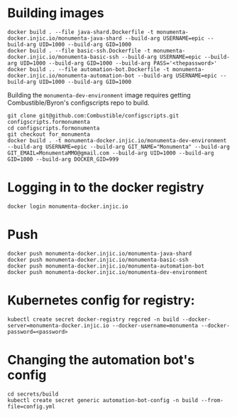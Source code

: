 # Building images

```
docker build . --file java-shard.Dockerfile -t monumenta-docker.injic.io/monumenta-java-shard --build-arg USERNAME=epic --build-arg UID=1000 --build-arg GID=1000
docker build . --file basic-ssh.Dockerfile -t monumenta-docker.injic.io/monumenta-basic-ssh --build-arg USERNAME=epic --build-arg UID=1000 --build-arg GID=1000 --build-arg PASS='<thepassword>'
docker build .. --file automation-bot.Dockerfile -t monumenta-docker.injic.io/monumenta-automation-bot --build-arg USERNAME=epic --build-arg UID=1000 --build-arg GID=1000
```

Building the `monumenta-dev-environment` image requires getting Combustible/Byron's configscripts repo to build.
```
git clone git@github.com:Combustible/configscripts.git configscripts.formonumenta
cd configscripts.formonumenta
git checkout for_monumenta
docker build . -t monumenta-docker.injic.io/monumenta-dev-environment --build-arg USERNAME=epic --build-arg GIT_NAME="Monumenta" --build-arg GIT_EMAIL=MonumentaMMO@gmail.com --build-arg UID=1000 --build-arg GID=1000 --build-arg DOCKER_GID=999
```

# Logging in to the docker registry

```
docker login monumenta-docker.injic.io
```

# Push

```
docker push monumenta-docker.injic.io/monumenta-java-shard
docker push monumenta-docker.injic.io/monumenta-basic-ssh
docker push monumenta-docker.injic.io/monumenta-automation-bot
docker push monumenta-docker.injic.io/monumenta-dev-environment
```

# Kubernetes config for registry:

```
kubectl create secret docker-registry regcred -n build --docker-server=monumenta-docker.injic.io --docker-username=monumenta --docker-password=<password>
```

# Changing the automation bot's config
```
cd secrets/build
kubectl create secret generic automation-bot-config -n build --from-file=config.yml
```
